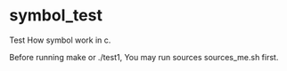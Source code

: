 # symbol_test
Test How symbol work in c.

Before running make or ./test1, You may run sources sources_me.sh first.
